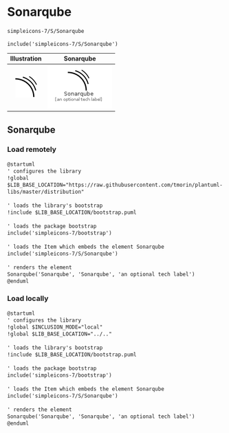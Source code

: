 # Sonarqube


```text
simpleicons-7/S/Sonarqube
```

```text
include('simpleicons-7/S/Sonarqube')
```



| Illustration | Sonarqube |
| :---: | :---: |
| ![illustration for Illustration](../../simpleicons-7/S/Sonarqube.png) | ![illustration for Sonarqube](../../simpleicons-7/S/Sonarqube.Local.png) |




## Sonarqube

### Load remotely
```plantuml
@startuml
' configures the library
!global $LIB_BASE_LOCATION="https://raw.githubusercontent.com/tmorin/plantuml-libs/master/distribution"

' loads the library's bootstrap
!include $LIB_BASE_LOCATION/bootstrap.puml

' loads the package bootstrap
include('simpleicons-7/bootstrap')

' loads the Item which embeds the element Sonarqube
include('simpleicons-7/S/Sonarqube')

' renders the element
Sonarqube('Sonarqube', 'Sonarqube', 'an optional tech label')
@enduml
```

### Load locally
```plantuml
@startuml
' configures the library
!global $INCLUSION_MODE="local"
!global $LIB_BASE_LOCATION="../.."

' loads the library's bootstrap
!include $LIB_BASE_LOCATION/bootstrap.puml

' loads the package bootstrap
include('simpleicons-7/bootstrap')

' loads the Item which embeds the element Sonarqube
include('simpleicons-7/S/Sonarqube')

' renders the element
Sonarqube('Sonarqube', 'Sonarqube', 'an optional tech label')
@enduml
```

